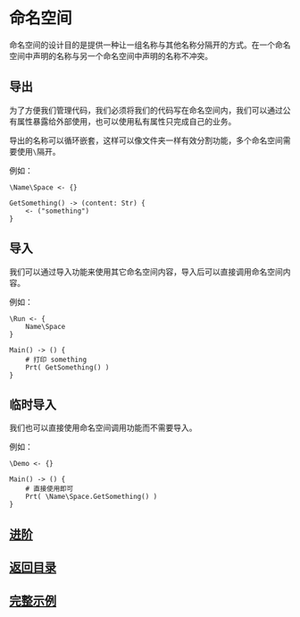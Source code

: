 # 命名空间
命名空间的设计目的是提供一种让一组名称与其他名称分隔开的方式。在一个命名空间中声明的名称与另一个命名空间中声明的名称不冲突。

## 导出
为了方便我们管理代码，我们必须将我们的代码写在命名空间内，我们可以通过公有属性暴露给外部使用，也可以使用私有属性只完成自己的业务。

导出的名称可以循环嵌套，这样可以像文件夹一样有效分割功能，多个命名空间需要使用`\`隔开。

例如：
```
\Name\Space <- {}

GetSomething() -> (content: Str) {
    <- ("something")
}
```
## 导入
我们可以通过导入功能来使用其它命名空间内容，导入后可以直接调用命名空间内容。

例如：
```
\Run <- { 
    Name\Space 
}

Main() -> () {
    # 打印 something
    Prt( GetSomething() )
}
```
## 临时导入
我们也可以直接使用命名空间调用功能而不需要导入。

例如：
```
\Demo <- {}

Main() -> () {
    # 直接使用即可
    Prt( \Name\Space.GetSomething() )    
}
```

## [进阶](./control-type.md)
## [返回目录](./introduction.md)
## [完整示例](../example.xs)
